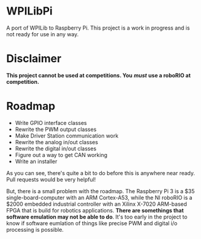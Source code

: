# WPILibPi

A port of WPILib to Raspberry Pi. This project is a work in progress and is not ready for use in any way.

# Disclaimer

**This project cannot be used at competitions. You** ***must*** **use a roboRIO at competition.**

# Roadmap

- Write GPIO interface classes
- Rewrite the PWM output classes
- Make Driver Station communication work
- Rewrite the analog in/out classes
- Rewrite the digital in/out classes
- Figure out a way to get CAN working
- Write an installer

As you can see, there's quite a bit to do before this is anywhere near ready. Pull requests would be very helpful!

But, there is a small problem with the roadmap. The Raspberry Pi 3 is a $35 single-board-computer with an ARM Cortex-A53, while the NI roboRIO is a $2000 embedded industrial controller with an Xilinx X-7020 ARM-based FPGA that is build for robotics applications. **There are somethings that software emulation may not be able to do**. It's too early in the project to know if software eumlation of things like precise PWM and digital i/o processing is possible.
